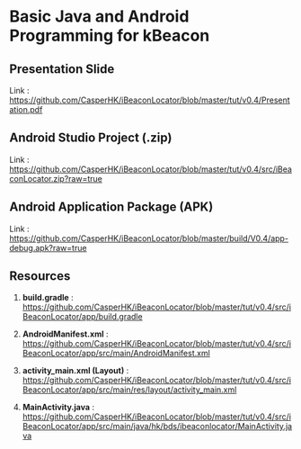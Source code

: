Basic Java and Android Programming for kBeacon
==================================================


Presentation Slide
-----------------------------------------
Link : https://github.com/CasperHK/iBeaconLocator/blob/master/tut/v0.4/Presentation.pdf


Android Studio Project (.zip)
-----------------------------------
Link : https://github.com/CasperHK/iBeaconLocator/blob/master/tut/v0.4/src/iBeaconLocator.zip?raw=true


Android Application Package (APK)
------------------------------------
Link : https://github.com/CasperHK/iBeaconLocator/blob/master/build/V0.4/app-debug.apk?raw=true


Resources
-----------------------------------
1. **build.gradle** : <br/>
   https://github.com/CasperHK/iBeaconLocator/blob/master/tut/v0.4/src/iBeaconLocator/app/build.gradle

2. **AndroidManifest.xml** : <br/>
   https://github.com/CasperHK/iBeaconLocator/blob/master/tut/v0.4/src/iBeaconLocator/app/src/main/AndroidManifest.xml

3. **activity_main.xml (Layout)** : https://github.com/CasperHK/iBeaconLocator/blob/master/tut/v0.4/src/iBeaconLocator/app/src/main/res/layout/activity_main.xml

4. **MainActivity.java** : <br/>
   https://github.com/CasperHK/iBeaconLocator/blob/master/tut/v0.4/src/iBeaconLocator/app/src/main/java/hk/bds/ibeaconlocator/MainActivity.java
